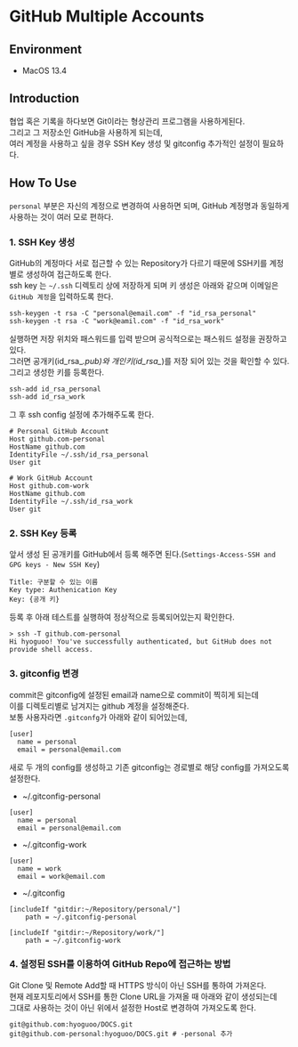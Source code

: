 # GitHub Multiple Accounts

## Environment

- MacOS 13.4

## Introduction

협업 혹은 기록을 하다보면 Git이라는 형상관리 프로그램을 사용하게된다.  
그리고 그 저장소인 GitHub을 사용하게 되는데,  
여러 계정을 사용하고 싶을 경우 SSH Key 생성 및 gitconfig 추가적인 설정이 필요하다.

## How To Use

`personal` 부분은 자신의 계정으로 변경하여 사용하면 되며, GitHub 계정명과 동일하게 사용하는 것이 여러 모로 편하다.

### 1. SSH Key 생성

GitHub의 계정마다 서로 접근할 수 있는 Repository가 다르기 때문에 SSH키를 계정 별로 생성하여 접근하도록 한다.  
ssh key 는 `~/.ssh` 디렉토리 상에 저장하게 되며 키 생성은 아래와 같으며 이메일은 `GitHub 계정`을 입력하도록 한다.

```shell
ssh-keygen -t rsa -C "personal@email.com" -f "id_rsa_personal"
ssh-keygen -t rsa -C "work@eamil.com" -f "id_rsa_work" 
```

실행하면 저장 위치와 패스워드를 입력 받으며 공식적으로는 패스워드 설정을 권장하고 있다.  
그러면 공개키(id_rsa_*.pub)와 개인키(id_rsa_*)를 저장 되어 있는 것을 확인할 수 있다.  
그리고 생성한 키를 등록한다.

```shell
ssh-add id_rsa_personal
ssh-add id_rsa_work
```

그 후 ssh config 설정에 추가해주도록 한다.

```shell
# Personal GitHub Account
Host github.com-personal
HostName github.com
IdentityFile ~/.ssh/id_rsa_personal
User git

# Work GitHub Account
Host github.com-work
HostName github.com
IdentityFile ~/.ssh/id_rsa_work
User git
```

### 2. SSH Key 등록

앞서 생성 된 공개키를 GitHub에서 등록 해주면 된다.(`Settings-Access-SSH and GPG keys - New SSH Key`)

```shell
Title: 구분할 수 있는 이름
Key type: Authenication Key
Key: {공개 키}
```

등록 후 아래 테스트를 실행하여 정상적으로 등록되어있는지 확인한다.

```shell
> ssh -T github.com-personal
Hi hyoguoo! You've successfully authenticated, but GitHub does not provide shell access.
```

### 3. gitconfig 변경

commit은 gitconfig에 설정된 email과 name으로 commit이 찍히게 되는데  
이를 디렉토리별로 남겨지는 github 계정을 설정해준다.  
보통 사용자라면 `.gitconfg`가 아래와 같이 되어있는데,

```shell
[user]
  name = personal
  email = personal@email.com
```

새로 두 개의 config를 생성하고 기존 gitconfig는 경로별로 해당 config를 가져오도록 설정한다.

- ~/.gitconfig-personal

```shell
[user]
  name = personal
  email = personal@email.com
```

- ~/.gitconfig-work

```shell
[user]
  name = work
  email = work@email.com
```

- ~/.gitconfig

```shell
[includeIf "gitdir:~/Repository/personal/"]
	path = ~/.gitconfig-personal

[includeIf "gitdir:~/Repository/work/"]
	path = ~/.gitconfig-work
```

### 4. 설정된 SSH를 이용하여 GitHub Repo에 접근하는 방법

Git Clone 및 Remote Add할 때 HTTPS 방식이 아닌 SSH를 통하여 가져온다.  
현재 레포지토리에서 SSH를 통한 Clone URL을 가져올 때 아래와 같이 생성되는데  
그대로 사용하는 것이 아닌 위에서 설정한 Host로 변경하여 가져오도록 한다.

```shell
git@github.com:hyoguoo/DOCS.git
git@github.com-personal:hyoguoo/DOCS.git # -personal 추가
```